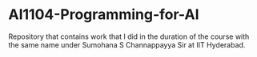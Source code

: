 # AI1104-Programming-for-AI

Repository that contains work that I did in the duration of the course with the same name under Sumohana S Channappayya Sir at IIT Hyderabad.
